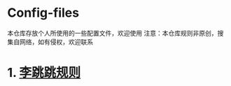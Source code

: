 # Config-files
本仓库存放个人所使用的一些配置文件，欢迎使用
注意：本仓库规则非原创，搜集自网络，如有侵权，欢迎联系
# 1. [李跳跳规则](%E6%9D%8E%E8%B7%B3%E8%B7%B3)
